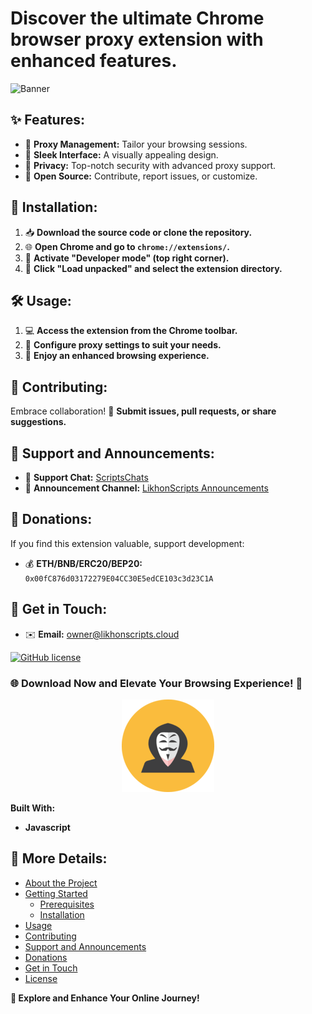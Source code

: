 

# Discover the ultimate Chrome browser proxy extension with enhanced features.

<img src="https://repository-images.githubusercontent.com/750728090/1f761721-992f-42da-9e85-b7a529fb48f6" alt="Banner">

## ✨ Features:

- 💼 **Proxy Management:** Tailor your browsing sessions.
- 🎨 **Sleek Interface:** A visually appealing design.
- 🔐 **Privacy:** Top-notch security with advanced proxy support.
- 🚀 **Open Source:** Contribute, report issues, or customize.

## 🚀 Installation:

1. 📥 **Download the source code or clone the repository.**
2. 🌐 **Open Chrome and go to `chrome://extensions/`.**
3. 🔧 **Activate "Developer mode" (top right corner).**
4. 📂 **Click "Load unpacked" and select the extension directory.**

## 🛠️ Usage:

1. 💻 **Access the extension from the Chrome toolbar.**
2. 🔄 **Configure proxy settings to suit your needs.**
3. 💾 **Enjoy an enhanced browsing experience.**

## 🤝 Contributing:

Embrace collaboration! 🚀 **Submit issues, pull requests, or share suggestions.**

## 📣 Support and Announcements:

- 💬 **Support Chat:** [ScriptsChats](https://t.me/ScriptsChats)
- 📢 **Announcement Channel:** [LikhonScripts Announcements](https://t.me/LikhonScripts)

## 💸 Donations:

If you find this extension valuable, support development:
- 💰 **ETH/BNB/ERC20/BEP20:** `0x00fC876d03172279E04CC30E5edCE103c3d23C1A`

## 📧 Get in Touch:

- ✉️ **Email:** owner@likhonscripts.cloud

[![GitHub license](https://img.shields.io/github/license/likhonsible/ProxAutonomouscripts)](https://github.com/likhonsible/ProxAutonomouscripts/blob/main/LICENSE)

### 🌐 Download Now and Elevate Your Browsing Experience! 🚀

<p align="center">
  <img src="https://raw.githubusercontent.com/likhonsible/ProxAutonomouscripts/main/icon128.png" alt="Project Logo">
</p>

**Built With:**
- **Javascript**

## 📖 More Details:

- [About the Project](#about-the-project)
- [Getting Started](#getting-started)
  - [Prerequisites](#prerequisites)
  - [Installation](#installation)
- [Usage](#usage)
- [Contributing](#contributing)
- [Support and Announcements](#support-and-announcements)
- [Donations](#donations)
- [Get in Touch](#get-in-touch)
- [License](https://github.com/likhonsible/ProxAutonomouscripts/blob/main/LICENSE.md)

**🌈 Explore and Enhance Your Online Journey!**
